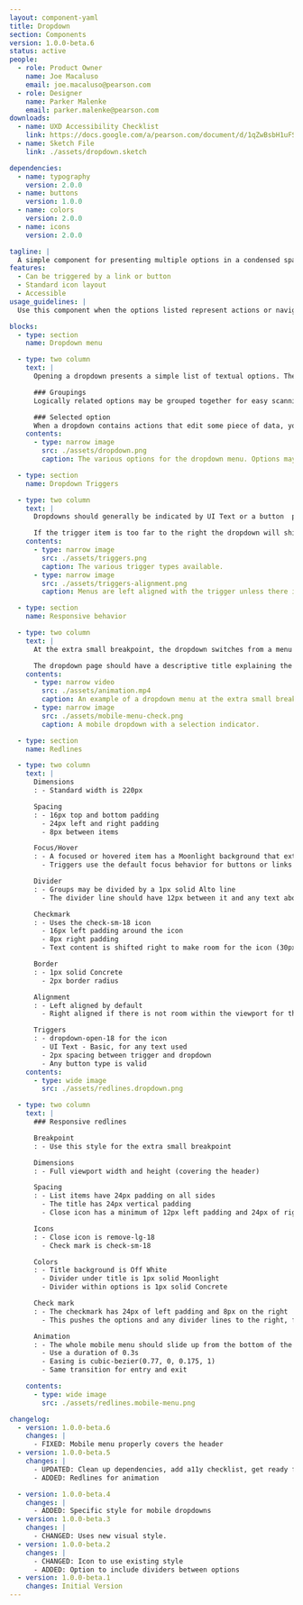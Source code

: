 ```yaml
---
layout: component-yaml
title: Dropdown
section: Components
version: 1.0.0-beta.6
status: active
people:
  - role: Product Owner
    name: Joe Macaluso
    email: joe.macaluso@pearson.com
  - role: Designer
    name: Parker Malenke
    email: parker.malenke@pearson.com
downloads:
  - name: UXD Accessibility Checklist
    link: https://docs.google.com/a/pearson.com/document/d/1qZwBsbH1uFSwAJVoJZhRE2R_5aneK462ii3lPcp4tcY/edit?usp=sharing
  - name: Sketch File
    link: ./assets/dropdown.sketch

dependencies:
  - name: typography
    version: 2.0.0
  - name: buttons
    version: 1.0.0
  - name: colors
    version: 2.0.0
  - name: icons
    version: 2.0.0

tagline: |
  A simple component for presenting multiple options in a condensed space.
features:
  - Can be triggered by a link or button
  - Standard icon layout
  - Accessible
usage_guidelines: |
  Use this component when the options listed represent actions or navigation destinations. Prefer the standard [select inputs](/design/c/inputs/#select) for all other use cases.

blocks:
  - type: section
    name: Dropdown menu

  - type: two column
    text: |
      Opening a dropdown presents a simple list of textual options. These may be divided into logically related groups, and a single option may be indicated as selected with a checkmark.

      ### Groupings
      Logically related options may be grouped together for easy scanning.

      ### Selected option
      When a dropdown contains actions that edit some piece of data, you may use a checkmark to indicate the current state of the value being edited.
    contents:
      - type: narrow image
        src: ./assets/dropdown.png
        caption: The various options for the dropdown menu. Options may be grouped, and checkmarks may be used when editing data.

  - type: section
    name: Dropdown Triggers

  - type: two column
    text: |
      Dropdowns should generally be indicated by UI Text or a button  paired with an icon. Just the icon may be used if situated within an appropriate context like a course card or over a color picker.

      If the trigger item is too far to the right the dropdown will shift to be right aligned.
    contents:
      - type: narrow image
        src: ./assets/triggers.png
        caption: The various trigger types available.
      - type: narrow image
        src: ./assets/triggers-alignment.png
        caption: Menus are left aligned with the trigger unless there isn't enough space.

  - type: section
    name: Responsive behavior

  - type: two column
    text: |
      At the extra small breakpoint, the dropdown switches from a menu that drops down to a modal that slides up with a list of options. For UI Text and button triggers the dropdown icon also becomes optional.

      The dropdown page should have a descriptive title explaining the context for the options presented.
    contents:
      - type: narrow video
        src: ./assets/animation.mp4
        caption: An example of a dropdown menu at the extra small breakpoint.
      - type: narrow image
        src: ./assets/mobile-menu-check.png
        caption: A mobile dropdown with a selection indicator.

  - type: section
    name: Redlines

  - type: two column
    text: |
      Dimensions
      : - Standard width is 220px

      Spacing
      : - 16px top and bottom padding
        - 24px left and right padding
        - 8px between items

      Focus/Hover
      : - A focused or hovered item has a Moonlight background that extends 4px above and below the text
        - Triggers use the default focus behavior for buttons or links

      Divider
      : - Groups may be divided by a 1px solid Alto line
        - The divider line should have 12px between it and any text above/below it

      Checkmark
      : - Uses the check-sm-18 icon
        - 16px left padding around the icon
        - 8px right padding
        - Text content is shifted right to make room for the icon (30px left padding)

      Border
      : - 1px solid Concrete
        - 2px border radius

      Alignment
      : - Left aligned by default
        - Right aligned if there is not room within the viewport for the dropdown

      Triggers
      : - dropdown-open-18 for the icon
        - UI Text - Basic, for any text used
        - 2px spacing between trigger and dropdown
        - Any button type is valid
    contents:
      - type: wide image
        src: ./assets/redlines.dropdown.png

  - type: two column
    text: |
      ### Responsive redlines

      Breakpoint
      : - Use this style for the extra small breakpoint

      Dimensions
      : - Full viewport width and height (covering the header)

      Spacing
      : - List items have 24px padding on all sides
        - The title has 24px vertical padding
        - Close icon has a minimum of 12px left padding and 24px of right padding

      Icons
      : - Close icon is remove-lg-18
        - Check mark is check-sm-18

      Colors
      : - Title background is Off White
        - Divider under title is 1px solid Moonlight
        - Divider within options is 1px solid Concrete

      Check mark
      : - The checkmark has 24px of left padding and 8px on the right
        - This pushes the options and any divider lines to the right, for a total right padding of 42px

      Animation
      : - The whole mobile menu should slide up from the bottom of the screen
        - Use a duration of 0.3s
        - Easing is cubic-bezier(0.77, 0, 0.175, 1)
        - Same transition for entry and exit

    contents:
      - type: wide image
        src: ./assets/redlines.mobile-menu.png

changelog:
  - version: 1.0.0-beta.6
    changes: |
      - FIXED: Mobile menu properly covers the header
  - version: 1.0.0-beta.5
    changes: |
      - UPDATED: Clean up dependencies, add a11y checklist, get ready for governance
      - ADDED: Redlines for animation

  - version: 1.0.0-beta.4
    changes: |
      - ADDED: Specific style for mobile dropdowns
  - version: 1.0.0-beta.3
    changes: |
      - CHANGED: Uses new visual style.
  - version: 1.0.0-beta.2
    changes: |
      - CHANGED: Icon to use existing style
      - ADDED: Option to include dividers between options
  - version: 1.0.0-beta.1
    changes: Initial Version
---
```


